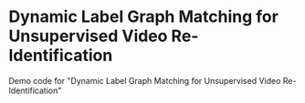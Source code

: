 # Dynamic Label Graph Matching for Unsupervised Video Re-Identification

Demo code for "Dynamic Label Graph Matching for Unsupervised Video Re-Identification"
